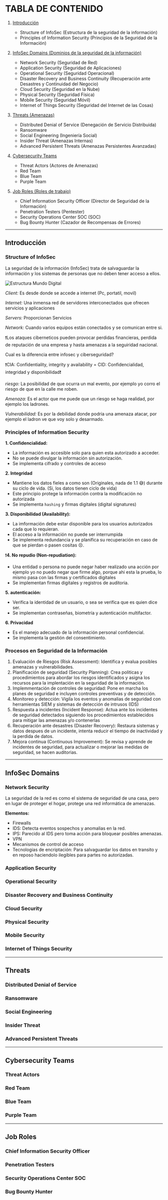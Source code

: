 # TABLA DE CONTENIDO

1. [Introducción](#introducci%C3%B3n)
   - Structure of InfoSec (Estructura de la seguridad de la información)
   - Principles of Information Security (Principios de la Seguridad de la Información)
     
2. [InfoSec Domains (Dominios de la seguridad de la información)](#infosec-domains)
   - Network Security (Seguridad de Red)
   - Application Security (Seguridad de Aplicaciones)
   - Operational Security (Seguridad Operacional)
   - Disaster Recovery and Business Continuity (Recuperación ante Desastres y Continuidad del Negocio)
   - Cloud Security (Seguridad en la Nube)
   - Physical Security (Seguridad Física)
   - Mobile Security (Seguridad Móvil)
   - Internet of Things Security (Seguridad del Internet de las Cosas)

3. [Threats (Amenazas)](#threats)
   - Distributed Denial of Service (Denegación de Servicio Distribuida)
   - Ransomware
   - Social Engineering (Ingeniería Social)
   - Insider Threat (Amenazas Internas)
   - Advanced Persistent Threats (Amenazas Persistentes Avanzadas)
     
4. [Cybersecurity Teams](#cybersecurity-teams)
   - Threat Actors (Actores de Amenazas)
   - Red Team
   - Blue Team
   - Purple Team

5. [Job Roles (Roles de trabajo)](#job-roles)
   - Chief Information Security Officer (Director de Seguridad de la Información)
   - Penetration Testers (Pentester)
   - Security Operations Center SOC (SOC)
   - Bug Bounty Hunter (Cazador de Recompensas de Errores)

---

## Introducción
### Structure of InfoSec

La seguridad de la información (InfoSec) trata de salvaguardar la información y los sistemas de personas que no deben tener acceso a ellos.

![Estructura Mundo Digital](images/InfoSec.png)

*Client:* Es desde donde se accede a internet (Pc, portatil, movil)

*Internet:* Una inmensa red de servidores interconectados que ofrecen servicios y aplicaciones

*Servers:* Proporcionan Servicios

*Network:* Cuando varios equipos están conectados y se comunican entre si.

❗Los ataques ciberneticos pueden provocar perdidas financieras, perdida de reputación de una empresa y hasta amenazas a la seguiridad nacional.

Cual es la diferencia entre infosec y ciberseguridad?

❗CIA: Confidentiality, integrity y availability = CID: Confidencialidad, integridad y disponibilidad❗

*riesgo:* La posibilidad de que ocurra un mal evento, por ejemplo yo corro el riesgo de que en la calle me roben.

*Amenaza:* Es el actor que me puede que un riesgo se haga realidad, por ejemplo los ladrones.

*Vulnerabilidad:* Es por la debilidad donde podria una amenaza atacar, por ejemplo el ladron ve que voy solo y desarmado.

### Principles of Information Security

**1. Confidencialidad:**
- La información es accesible solo para quien esta autorizado a acceder.
- No se puede divulgar la información sin autorización.
- Se implementa cifrado y controles de acceso

**2. Integridad**
- Mantiene los datos fieles a como son (Originales, nada de 1.1 😅) durante su ciclo de vida. (Si, los datos tienen ciclo de vida)
- Este principio protege la información contra la modificación no autorizada
- Se implementa `hashing` y firmas digitales (digital signatures)

**3. Disponibilidad (Availability):**
- La imformación debe estar disponible para los usuarios autorizados cada que lo requieran.
- El acceso a la información no puede ser interrumpida
- Se implementa redundancia y se planifica su recuperación en caso de que se pierdan o pasen cositas 😣.

❗**4. No repudio (Non-repudiation):**
- Una entidad o persona no puede negar haber realizado una acción por ejemplo yo no puedo negar que firme algo, porque ahi esta la prueba, lo mismo pasa con las firmas y certificados digitales
- Se implementan firmas digitales y registros de auditoria.

**5. autenticación:**
- Verifica la identidad de un usuario, o sea se verifica que es quien dice ser.
- Se implementan contraseñas, biometría y autenticación multifactor.

**6. Privacidad**
- Es el manejo adecuado de la información personal confidencial.
- Se implementa la gestión del consentimiento.

### Procesos en Seguridad de la Información

1. Evaluación de Riesgos (Risk Assessment): Identifica y evalua posibles amenazas y vulnerabilidades.
2. Planificación de seguridad (Security Planning): Crea politicas y procedimientos para abordar los riesgos identificados y asigna los recursos para la implentación en la seguridad de la información.
3. Implemmentación de controles de seguridad: Pone en marcha los planes de seguridad e incluyen controles preventivas y de detección.
4. Monitoreo y detección: Vigila los eventos y anomalias de seguridad con herramientas SIEM y sistemas de detección de intrusos (IDS)
5. Respuesta a incidentes (Incident Response): Actua ante los incidentes de seguridad detectados siguiendo los procedimientos establecidos para mitigar las amenazas y/o contenerlas
6. Recuperación ante desastres (Disaster Recovery): Restaura sistemas y datos despues de un incidente, intenta reducir el tiempo de inactividad y la perdida de datos.
7. Mejora continua (Continuous Improvement): Se revisa y aprende de incidentes de seguridad, para actualizar o mejorar las medidas de seguridad, se hacen auditorias.

---

## InfoSec Domains
### Network Security

La seguridad de la red es como el sistema de seguridad de una casa, pero en lugar de proteger el hogar, protege una red informática de amenazas.

**Elementos:**
- Firewalls
- IDS: Detecta eventos sospechos y anomalias en la red.
- IPS: Parecido al IDS pero toma acción para bloquear posibles amenazas.
- VPN
- Mecanismos de control de acceso
- Tecnologias de encriptación: Para salvaguardar los datos en transito y en reposo haciendolo ilegibles para partes no autorizadas.

### Application Security

### Operational Security

### Disaster Recovery and Business Continuity

### Cloud Security

### Physical Security

### Mobile Security

### Internet of Things Security

---

## Threats
### Distributed Denial of Service

### Ransomware

### Social Engineering

### Insider Threat

### Advanced Persistent Threats

---

## Cybersecurity Teams
### Threat Actors

### Red Team

### Blue Team

### Purple Team

---

## Job Roles
### Chief Information Security Officer

### Penetration Testers

### Security Operations Center SOC

### Bug Bounty Hunter
